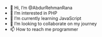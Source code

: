 - 👋 Hi, I’m @AbdurRehmanRana
- 👀 I’m interested in PHP
- 🌱 I’m currently learning JavaScript
- 💞️ I’m looking to collaborate on my journey
- 📫 How to reach me programmer

<!---
AbdurRehmanRana/AbdurRehmanRana is a ✨ special ✨ repository because its `README.md` (this file) appears on your GitHub profile.
You can click the Preview link to take a look at your changes.
--->
